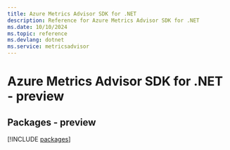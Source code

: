 ```yaml
---
title: Azure Metrics Advisor SDK for .NET
description: Reference for Azure Metrics Advisor SDK for .NET
ms.date: 10/10/2024
ms.topic: reference
ms.devlang: dotnet
ms.service: metricsadvisor
---
```

# Azure Metrics Advisor SDK for .NET - preview
## Packages - preview
[!INCLUDE [packages](metrics-advisor-index.md)]